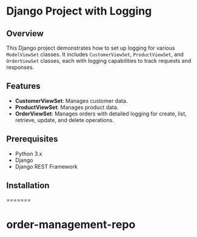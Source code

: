 # Django Project with Logging

## Overview

This Django project demonstrates how to set up logging for various `ModelViewSet` classes. It includes `CustomerViewSet`, `ProductViewSet`, and `OrderViewSet` classes, each with logging capabilities to track requests and responses.

## Features

- **CustomerViewSet**: Manages customer data.
- **ProductViewSet**: Manages product data.
- **OrderViewSet**: Manages orders with detailed logging for create, list, retrieve, update, and delete operations.

## Prerequisites

- Python 3.x
- Django
- Django REST Framework

## Installation

=======
# order-management-repo

